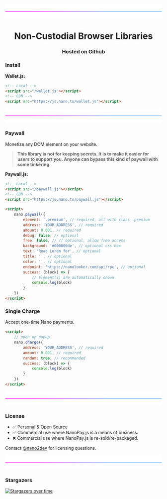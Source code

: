 ![line](https://github.com/fwd/n2/raw/master/.github/line.png)

<h1 align="center">Non-Custodial Browser Libraries</h1>

<h3 align="center">Hosted on Github</h3>

### Install

**Wallet.js:**
```html
<!-- Local -->
<script src="/wallet.js"></script>
<!-- CDN -->
<script src="https://js.nano.to/wallet.js"></script>
```

![line](https://github.com/fwd/n2/raw/master/.github/line.png)

### Paywall

Monetize any DOM element on your website.

> **This library is not for keeping secrets. It is to make it easier for users to support you. Anyone can bypass this kind of  paywall with some tinkering.**


**Paywall.js:**
```html
<!-- Local -->
<script src="/paywall.js"></script>
<!-- CDN -->
<script src="https://js.nano.to/paywall.js"></script>
```

```html
<script>
    nano.paywall({ 
        element: '.premium', // required, all with class .premium
        address: 'YOUR_ADDRESS', // required
        amount: 0.001, // required
        debug: false, // optional
        free: false, // // optional, allow free access
        background: '#000000de', // optional css hex
        text: 'Read Lorem for', // optional
        title: '', // optional
        color: '', // optional
        endpoint: 'https://nanolooker.com/api/rpc', // optional
        success: (block) => {
            // Element(s) are automatically shown.
            console.log(block)
        }
    })
</script>
```

### Single Charge

Accept one-time Nano payments.

```html
<script>
    // open up popup
    nano.charge({ 
        address: 'YOUR_ADDRESS', // required
        amount: 0.001, // required
        random: true, // recommended
        success: (block) => {
            console.log(block)
        }
    })
</script>
```

![line](https://github.com/fwd/n2/raw/master/.github/line.png)

### License

- ✅ Personal & Open Source
- ✅ Commercial use where NanoPay.js is a means of business.
- ❌ Commercial use where NanoPay.js is re-sold/re-packaged.

Contact [@nano2dev](mailto:support@nano.to) for licensing questions.

![line](https://github.com/fwd/n2/raw/master/.github/line.png)

### Stargazers

[![Stargazers over time](https://starchart.cc/fwd/nano-pay.svg)](https://github.com/fwd/nano-pay)
